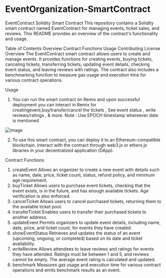 # EventOrganization-SmartContract
EventContract Solidity Smart Contract
This repository contains a Solidity smart contract named EventContract for managing events, ticket sales, and reviews. This README provides an overview of the contract's functionality and usage.

Table of Contents
Overview
Contract Functions
Usage
Contributing
License
Overview
The EventContract smart contract allows users to create and manage events. It provides functions for creating events, buying tickets, canceling tickets, transferring tickets, updating event details, checking event status, and leaving reviews with ratings. The contract also includes a benchmarking function to measure gas usage and execution time for various contract operations.

 Usage
 1. You can run the smart contract on Remix and upon successful deployment you can interact in Remix for creatingevent,buy/transfer/cancel the tickets , See event status , write reviews/ratings , & more. 
      Note : Use EPOCH timestamp whereever date is mentioned 

![image](https://github.com/LikhithaAralimara/EventOrganization-SmartContract/assets/128489410/3d8a618f-1cea-49f9-8985-0138b3555291)

2. To use this smart contract, you can deploy it to an Ethereum-compatible blockchain. Interact with the contract through web3.js or ethers.js libraries in your decentralized application (DApp).

Contract Functions
1. createEvent
Allows an organizer to create a new event with details such as name, date, price, ticket count, status, refund policy, and minimum age requirement.
2. buyTicket
Allows users to purchase event tickets, checking that the event exists, is in the future, and has enough available tickets. Age verification is also enforced.
3. cancelTicket
Allows users to cancel purchased tickets, returning them to the available ticket pool.
4. transferTicket
Enables users to transfer their purchased tickets to another address.
5. updateEvent
Permits organizers to update event details, including name, date, price, and ticket count, for events they have created.
6. showEventStatus
Retrieves and updates the status of an event (upcoming, ongoing, or completed) based on its date and ticket availability.
7. writeReview
Allows attendees to leave reviews and ratings for events they have attended. Ratings must be between 1 and 5, and reviews cannot be empty. The average event rating is calculated and updated.
8. benchmark
Measures gas usage and execution time for various contract operations and emits benchmark results as an event.


